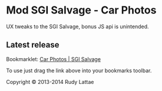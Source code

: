 # Mod SGI Salvage - Car Photos

UX tweaks to the SGI Salvage, bonus JS api is unintended.

## Latest release

Bookmarklet: <a href="javascript:var%20carPhotos%3Dfunction()%7B%22use%20strict%22%3Bfunction%20t(t)%7Bvar%20e%3Dthis%2Cn%3Di(document)%2Cr%3D%22%3Cstyle%3E%20%20%20%20%20%20%20%20%20%20%20%20%20%20%20%20%20%20%20%20%20.star%20%7B%20color%3A%20%23ff9%3B%20font-size%3A%202.2em%3B%20float%3A%20right%3B%20position%3A%20relative%3B%20top%3A%20-180px%3B%20margin-right%3A%200.5em%3B%20cursor%3A%20pointer%3B%7D%20%20%20%20%20%20%20%20%20%20%20%20%20%20%20%20%20%20%20%20%20%20%20%20%20.star%3Ahover%20%7B%20color%3A%20%23ff0%3B%20%7D%20%20%20%20%20%20%20%20%20%20%20%20%20%20%20%20%20%20%20%20%20.starred-items%20%7B%20margin-bottom%3A%201em%3B%20%7D%20%20%20%20%20%20%20%20%20%20%20%20%20%20%20%20%20%20%20%20%20.starred-item%20%7B%20display%3A%20inline-block%3B%20margin-right%3A%200.5em%3B%20width%3A%20245px%3B%20border%3A%201px%20solid%20%23ccc%3B%20%7D%20%20%20%20%20%20%20%20%20%20%20%20%20%20%20%20%20%3C%2Fstyle%3E%22%2Cs%3D'%3Cdiv%20class%3D%22starred-item%22%3E%20%20%20%20%20%20%20%20%20%20%20%20%20%20%20%20%20%20%20%20%20%3Ca%20href%3D%22%7BdetailsUrl%7D%22%20target%3D%22_blank%22%3E%3Cimg%20alt%3D%22loading...%22%20src%3D%22%7BthumbnailUrl%7D%22%20width%3D%22100%25%22%2F%3E%3C%2Fa%3E%20%20%20%20%20%20%20%20%20%20%20%20%20%20%20%20%20%20%20%20%20%3Cspan%20class%3D%22stock-number%22%3E%7BstockNumber%7D%3C%2Fspan%3E%20%20%20%20%20%20%20%20%20%20%20%20%20%20%20%20%20%3C%2Fdiv%3E'%3Be.init%3Dfunction()%7Bn.attr(%22data-mod-ready%22)%7C%7C(n.find(%22head%22).append(r)%2Cn.find(%22.main_container%22).prepend('%3Cdiv%20class%3D%22js-starred-items%20starred-items%22%3E%3Ch2%3EStarred%20Items%3C%2Fh2%3E%3C%2Fdiv%3E')%2Cn.attr(%22data-mod-ready%22%2C!0))%7D%2Ce.install%3Dfunction()%7Bfor(var%20n%3Dm.all()%2Cr%3D0%2Ca%3Dn.length%3Ba%3Er%3Br%2B%2B)e.showStarredItem(n%5Br%5D%2C%7Bappend%3A!0%7D)%3Bt.on(%22click%22%2C%22.js-star-item%22%2Cfunction()%7Bvar%20t%3D%7BstockNumber%3Ai(this).attr(%22data-stock-number%22)%2CthumbnailUrl%3Ai(this).attr(%22data-thumbnail-url%22)%2CdetailsUrl%3Ai(this).attr(%22data-details-url%22)%7D%3Bm.has(t)%7C%7C(m.add(t)%2Ce.showStarredItem(t))%7D)%7D%2Ce.showStarredItem%3Dfunction(t%2Ce)%7Bif(t)%7Bvar%20r%3Da(s%2Ct)%3Be%26%26e.append%3Fn.find(%22.js-starred-items%22).append(r)%3An.find(%22.js-starred-items%22).prepend(r)%7D%7D%2Ce.uninstall%3Dfunction()%7Bthrow%20new%20Error(%22Not%20implemented%22)%7D%7Dfunction%20e(t)%7Bvar%20e%3Dthis%3Be.init%3Dfunction()%7Bt.attr(%22data-mod-ready%22)%7C%7C(t.find(%22thead%20tr%22).prepend('%3Cth%20class%3D%22header%22%3E%26nbsp%3B%3C%2Fth%3E')%2Ct.find(%22tbody%20tr%22).each(function(t%2Ce)%7Bi(e).prepend('%3Ctd%20class%3D%22js-mods%22%3E%3C%2Ftd%3E')%7D)%2Ct.attr(%22data-mod-ready%22%2C!0))%7D%2Ce.install%3Dfunction(n)%7Bt.find(%22tbody%20tr%22).each(function(t%2Cr)%7Bn.install(r%2Ce)%7D)%7D%2Ce.findStockNumberColumn%3Dfunction()%7Bvar%20e%3D0%3Breturn%20t.find(%22thead%20tr%20th%22).each(function(t%2Cn)%7Breturn%22Stock%20Number%22%3D%3Dn.textContent%3F(e%3Dt%2C!1)%3Avoid%200%7D)%2Ce%7D%2Ce.findStoreNameColumn%3Dfunction()%7Bvar%20e%3D0%3Breturn%20t.find(%22thead%20tr%20th%22).each(function(t%2Cn)%7Breturn%22Branch%22%3D%3Dn.textContent%3F(e%3Dt%2C!1)%3Avoid%200%7D)%2Ce%7D%7Dfunction%20n()%7Bvar%20t%2Ce%2Cn%3Dthis%2Cr%3D%22lcgi%2Fsalvage_bid_site%2Fcomp_details.cgi%3Fstock_num%3D%7BstockNumber%7D%26store%3D%7BstoreName%7D%22%2Cs%3D%22%2Fimages%2Fsalvage_images%2F%7BstockNumber%7D%2Fmain%2F1.jpg%22%2Co%3D'%3Cdiv%20class%3D%22mod--thumbnail%22%20target%3D%22_blank%22%3E%20%20%20%20%20%20%20%20%20%20%20%20%20%20%20%20%20%20%20%20%20%3Ca%20href%3D%22%7BdetailsUrl%7D%22%20target%3D%22_blank%22%3E%3Cimg%20alt%3D%22loading...%22%20src%3D%22%7BthumbnailUrl%7D%22%20width%3D%22245%22%2F%3E%3C%2Fa%3E%20%20%20%20%20%20%20%20%20%20%20%20%20%20%20%20%20%20%20%20%20%3Cspan%20class%3D%22js-star-item%20star%22%20data-stock-number%3D%22%7BstockNumber%7D%22%20data-details-url%3D%22%7BdetailsUrl%7D%22%20%20%20%20%20%20%20%20%20%20%20%20%20%20%20%20%20%20%20%20%20%20%20%20%20data-thumbnail-url%3D%22%7BthumbnailUrl%7D%22%20title%3D%22Star%20item%20%23%7BstockNumber%7D%22%3E%26%23x02605%3B%3C%2Fspan%3E%20%20%20%20%20%20%20%20%20%20%20%20%20%20%20%20%20%3C%2Fdiv%3E'%3Bn.install%3Dfunction(n%2Cd)%7Bif(!(i(%22.js-mods%20.mod--thumbnail%22%2Cn).length%3E0))%7B%22undefined%22%3D%3Dtypeof%20t%26%26(t%3Dd.findStockNumberColumn())%2C%22undefined%22%3D%3Dtypeof%20e%26%26(e%3Dd.findStoreNameColumn())%3Bvar%20m%3Di(%22td%3Aeq(%22%2Bt%2B%22)%22%2Cn).text()%2Cl%3Di(%22td%3Aeq(%22%2Be%2B%22)%22%2Cn).text()%2Cu%3Da(r%2C%7BstockNumber%3Am%2CstoreName%3Al%7D)%2Cc%3Da(s%2C%7BstockNumber%3Am%7D)%2Cf%3Da(o%2C%7BthumbnailUrl%3Ac%2CstockNumber%3Am%2CdetailsUrl%3Au%7D)%3Bi(%22.js-mods%22%2Cn).append(f)%7D%7D%2Cn.uninstall%3Dfunction()%7Bthrow%20new%20Error(%22Not%20implemented%22)%7D%7Dfunction%20r()%7Bif(!o)%7Bvar%20r%3Di(i(%22%23bid_items%22).length%3E0%3F%22%23bid_items%22%3A%22%23bid_results%22)%2Ca%3Dnew%20e(r)%2Cs%3Dnew%20n%2Cd%3Dnew%20t(r)%3Ba.init()%2Ca.install(s)%2Cd.init()%2Cd.install()%2Co%3D!0%7D%7Dvar%20i%3DjQuery%2Ca%3Dfunction(t%2Ce)%7Breturn%20t.replace(%2F%7B%20*(%5B%5E%7D%20%5D%2B)%20*%7D%2Fg%2Cfunction(t%2Cn)%7Breturn%20t%3De%2Cn.replace(%2F%5B%5E.%5D%2B%2Fg%2Cfunction(e)%7Bt%3Dt%5Be%5D%7D)%2Ct%7D)%7D%2Cs%3Dfunction(t)%7Bfunction%20e(t%2Ce)%7Breturn%20t%2B%22-%22%2Be%7Dfunction%20n(n%2Cr)%7Bif(!n%7C%7C%22%22%3D%3D%3Dn)throw%20new%20Error(%22You%20must%20provide%20a%20non-empty%20namespace%22)%3Br%3Dr%7C%7C%7B%7D%3Bvar%20i%3Dr.storageAdapter%7C%7Ct.localStorage%2Ca%3D%7BsetItem%3Afunction(t%2Cr)%7Bi.setItem(e(n%2Ct)%2Cr)%7D%2CgetItem%3Afunction(t)%7Breturn%20i.getItem(e(n%2Ct))%7D%2CremoveItem%3Afunction(t)%7Bi.removeItem(e(n%2Ct))%7D%7D%3Breturn%20a.set%3Da.setItem%2Ca.get%3Da.getItem%2Ca.remove%3Da.removeItem%2Ca%7Dreturn%20n%7D(window)%2Co%3D!1%2Cd%3Ds(%22mod-sgi-cars%22)%2Cm%3D%7B_items%3A%5B%5D%2Cinit%3Afunction()%7Bif(0%3D%3D%3Dthis._items.length)%7Bvar%20t%3DJSON.parse(d.get(%22items%22))%3Bthis._items%3Dt%7C%7C%5B%5D%7D%7D%2Call%3Afunction()%7Breturn%20this._items%7D%2Cadd%3Afunction(t)%7Bthis._items.unshift(t)%2Cd.set(%22items%22%2CJSON.stringify(this._items))%7D%2Chas%3Afunction(t)%7Bfor(var%20e%3D0%2Cn%3Dthis._items.length%3Bn%3Ee%3Be%2B%2B)if(this._items%5Be%5D.stockNumber%3D%3Dt.stockNumber)return!0%3Breturn!1%7D%7D%3Breturn%20m.init()%2Cr()%2C%7BItemsTableModManager%3Ae%2CItemThumbnailMod%3An%2Cinit%3Ar%7D%7D()%3B">Car Photos | SGI Salvage</a>

To use just drag the link above into your bookmarks toolbar.

Copyright &copy; 2013-2014 Rudy Lattae

